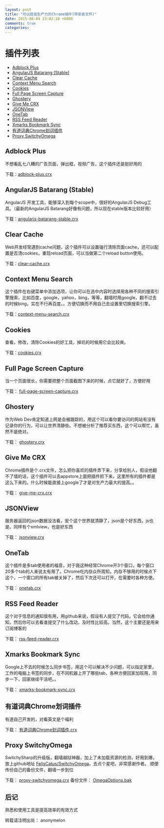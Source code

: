 ```yaml
---
layout: post
title: "可以提高生产力的Chrome插件(带安装文件)"
date: 2015-06-04 23:02:28 +0800
comments: true
categories:
---
```


# 插件列表

  - [Adblock Plus][1]
  - [AngularJS Batarang (Stable)][2]
  - [Clear Cache][3]
  - [Context Menu Search][4]
  - [Cookies][5]
  - [Full Page Screen Capture][6]
  - [Ghostery][7]
  - [Give Me CRX][8]
  - [JSONView][9]
  - [OneTab][10]
  - [RSS Feed Reader][11]
  - [Xmarks Bookmark Sync][12]
  - [有道词典Chrome划词插件][13]
  - [Proxy SwitchyOmega][14]

## Adblock Plus


  不想看乱七八糟的广告页面，弹出框，视频广告，这个插件还是挺好用的
    

下载：[adblock-plus.crx][15]

## AngularJS Batarang (Stable)

  AngularJS 开发工具，能够深入到每个scope中，很好的AngularJS Debug工具。（最新的AngularJS Batarang好像有问题，所以现在stable版本比较好用）
  
下载：[angularjs-batarang-stable.crx][16]

## Clear Cache

  Web开发经常遇到cache问题，这个插件可以设置强行清除页面cache，还可以配置是否清cookies，重现reload页面，可以当做第二个reload button使用。
  
下载：[clear-cache.crx][17]

## Context Menu Search

  这个插件在右键菜单中添加选项，让你可以在选中内容时选择用各种不同的搜索引擎搜索，比如百度，google，yahoo，bing，等等，翻墙时用google，翻不过去的时候bing，实在不行再百度。。方便切换而不用自己去设置里切换搜索引擎。
 
下载：[context-menu-search.crx][18]

## Cookies

  查看，修改，清除Cookies的好工具，掉坑的时候用它会比较爽。
  
下载：[cookies.crx][19]

## Full Page Screen Capture

  当一个页面很长，你需要把整个页面截图下来的时候，点它就好了，方便好用
  
下载： [full-page-screen-capture.crx][20]

## Ghostery

  作为Web Dev肯定知道上网是会被跟踪的，用这个可以看你要访问的网站有没有记录你的行为，可以让世界清静些。不想被分析了推荐买东西，这个可以帮忙，虽然不是绝对。
  
 下载： [ghostery.crx][21]
 
## Give Me CRX
  
  Chrome插件是个.crx文件，怎么把你喜欢的插件弄下来，分享给别人，假设他翻不了墙的话，这个插件可以去appstore上面把插件抓下来，这里所有的插件都是这么下来的。什么时候能直接上google了才是对生产力最大的提高。。
  
下载： [give-me-crx.crx][22]

## JSONView
  
  服务器返回的json数据没法看，安个这个世界就清静了，json是个好东西，js也是。同样有个xmlview，也是好东西

下载： [jsonview.crx][23]

## OneTab
  
  这个插件是多tab使用者的福音，对于我这种经常Chrome开3个窗口，每个窗口20多个tab的人来说太有用了。Chrome吃内存众所周知，内存不够用的时候点下这个，一个窗口的所有tab被关掉了，然后下次还可以打开，在需要时各种方便。

下载： [onetab.crx][24]
  
## RSS Feed Reader
  
  这个对于信息的通知很有用，用github来说，假设有人提交了代码，它会给你通知，然后你可以去看谁提交了什么改动，及时性比较高。当然，这个主要还是用来订阅博客的
  
下载： [rss-feed-reader.crx][25]

## Xmarks Bookmark Sync

  Google上不去的时候怎么同步书签，用这个可以解决不少问题，可以指定家里，工作的电脑上书签的同步，在不同机器上开了哪些tab，各种方便回家加班用，同步一下，回家继续干活吧。。
  
下载： [xmarks-bookmark-sync.crx][26]

## 有道词典Chrome划词插件

  有道自己开发的，对看英文是个福利

下载： [有道词典Chrome划词插件.crx][27]

## Proxy SwitchyOmega

 SwitchySharp的升级版，翻墙越狱神器，加上了未加载资源的检测，好用到爆，放上github地址 [FelisCatus/SwitchyOmega][28]，去点个星吧，非常感谢作者。
 顺便传份自己的备份文件，翻墙一步到位
 
 下载： [proxy-switchyomega.crx][29]
 备份文件： [OmegaOptions.bak][30]
 
 
## 后记
 
  熟悉和使用工具是提高效率的有效方式


转载请注明出处： anonymelon


  [1]: https://chrome.google.com/webstore/detail/adblock-plus/cfhdojbkjhnklbpkdaibdccddilifddb
  [2]: https://chrome.google.com/webstore/detail/angularjs-batarang-stable/niopocochgahfkiccpjmmpchncjoapek
  [3]: https://chrome.google.com/webstore/detail/clear-cache/cppjkneekbjaeellbfkmgnhonkkjfpdn
  [4]: https://chrome.google.com/webstore/detail/context-menu-search/ocpcmghnefmdhljkoiapafejjohldoga
  [5]: https://chrome.google.com/webstore/detail/cookies/iphcomljdfghbkdcfndaijbokpgddeno
  [6]: https://chrome.google.com/webstore/detail/full-page-screen-capture/fdpohaocaechififmbbbbbknoalclacl
  [7]: https://chrome.google.com/webstore/detail/ghostery/mlomiejdfkolichcflejclcbmpeaniij
  [8]: https://chrome.google.com/webstore/detail/give-me-crx/acpimoebmfjpfnbhjgdgiacjfebmmmci
  [9]: https://chrome.google.com/webstore/detail/jsonview/chklaanhfefbnpoihckbnefhakgolnmc
  [10]: https://chrome.google.com/webstore/detail/onetab/chphlpgkkbolifaimnlloiipkdnihall
  [11]: https://chrome.google.com/webstore/detail/rss-feed-reader/pnjaodmkngahhkoihejjehlcdlnohgmp
  [12]: https://chrome.google.com/webstore/detail/xmarks-bookmark-sync/ajpgkpeckebdhofmmjfgcjjiiejpodla
  [13]: https://chrome.google.com/webstore/detail/%E6%9C%89%E9%81%93%E8%AF%8D%E5%85%B8chrome%E5%88%92%E8%AF%8D%E6%8F%92%E4%BB%B6/eopjamdnofihpioajgfdikhhbobonhbb
  [14]: https://chrome.google.com/webstore/detail/proxy-switchyomega/padekgcemlokbadohgkifijomclgjgif
  [15]: http://7xjsu6.dl1.z0.glb.clouddn.com/adblock-plus.crx
  [16]: http://7xjsu6.dl1.z0.glb.clouddn.com/angularjs-batarang-stable.crx
  [17]: http://7xjsu6.dl1.z0.glb.clouddn.com/clear-cache.crx
  [18]: http://7xjsu6.dl1.z0.glb.clouddn.com/context-menu-search.crx
  [19]: http://7xjsu6.dl1.z0.glb.clouddn.com/cookies.crx
  [20]: http://7xjsu6.dl1.z0.glb.clouddn.com/full-page-screen-capture.crx
  [21]: http://7xjsu6.dl1.z0.glb.clouddn.com/ghostery.crx
  [22]: http://7xjsu6.dl1.z0.glb.clouddn.com/give-me-crx.crx
  [23]: http://7xjsu6.dl1.z0.glb.clouddn.com/jsonview.crx
  [24]: http://7xjsu6.dl1.z0.glb.clouddn.com/onetab.crx
  [25]: http://7xjsu6.dl1.z0.glb.clouddn.com/rss-feed-reader.crx
  [26]: http://7xjsu6.dl1.z0.glb.clouddn.com/xmarks-bookmark-sync.crx
  [27]: http://7xjsu6.dl1.z0.glb.clouddn.com/%E6%9C%89%E9%81%93%E8%AF%8D%E5%85%B8Chrome%E5%88%92%E8%AF%8D%E6%8F%92%E4%BB%B6.crx
  [28]: https://github.com/FelisCatus/SwitchyOmega
  [29]: http://7xjsu6.dl1.z0.glb.clouddn.com/proxy-switchyomega.crx
  [30]: http://7xjsu6.dl1.z0.glb.clouddn.com/OmegaOptions.bak
